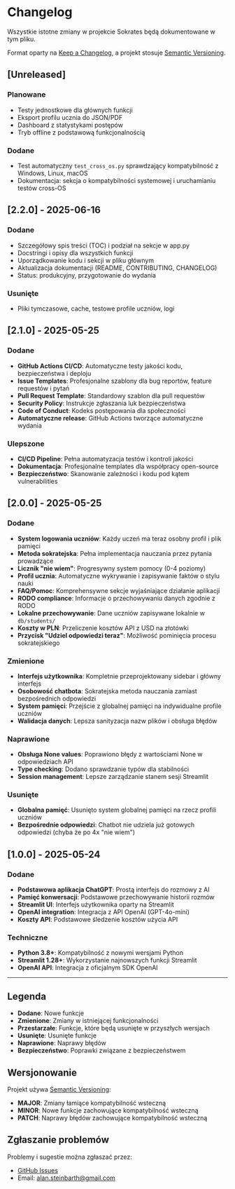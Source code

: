 # Changelog

Wszystkie istotne zmiany w projekcie Sokrates będą dokumentowane w tym pliku.

Format oparty na [Keep a Changelog](https://keepachangelog.com/en/1.0.0/),
a projekt stosuje [Semantic Versioning](https://semver.org/spec/v2.0.0.html).

## [Unreleased]

### Planowane
- Testy jednostkowe dla głównych funkcji
- Eksport profilu ucznia do JSON/PDF
- Dashboard z statystykami postępów
- Tryb offline z podstawową funkcjonalnością

### Dodane
- Test automatyczny `test_cross_os.py` sprawdzający kompatybilność z Windows, Linux, macOS
- Dokumentacja: sekcja o kompatybilności systemowej i uruchamianiu testów cross-OS

## [2.2.0] - 2025-06-16

### Dodane
- Szczegółowy spis treści (TOC) i podział na sekcje w app.py
- Docstringi i opisy dla wszystkich funkcji
- Uporządkowanie kodu i sekcji w pliku głównym
- Aktualizacja dokumentacji (README, CONTRIBUTING, CHANGELOG)
- Status: produkcyjny, przygotowanie do wydania

### Usunięte
- Pliki tymczasowe, cache, testowe profile uczniów, logi

## [2.1.0] - 2025-05-25

### Dodane
- **GitHub Actions CI/CD**: Automatyczne testy jakości kodu, bezpieczeństwa i deploju
- **Issue Templates**: Profesjonalne szablony dla bug reportów, feature requestów i pytań
- **Pull Request Template**: Standardowy szablon dla pull requestów
- **Security Policy**: Instrukcje zgłaszania luk bezpieczeństwa
- **Code of Conduct**: Kodeks postępowania dla społeczności
- **Automatyczne release**: GitHub Actions tworzące automatyczne wydania

### Ulepszone
- **CI/CD Pipeline**: Pełna automatyzacja testów i kontroli jakości
- **Dokumentacja**: Profesjonalne templates dla współpracy open-source
- **Bezpieczeństwo**: Skanowanie zależności i kodu pod kątem vulnerabilities

## [2.0.0] - 2025-05-25

### Dodane
- **System logowania uczniów**: Każdy uczeń ma teraz osobny profil i plik pamięci
- **Metoda sokratejska**: Pełna implementacja nauczania przez pytania prowadzące
- **Licznik "nie wiem"**: Progresywny system pomocy (0-4 poziomy)
- **Profil ucznia**: Automatyczne wykrywanie i zapisywanie faktów o stylu nauki
- **FAQ/Pomoc**: Komprehensywne sekcje wyjaśniające działanie aplikacji
- **RODO compliance**: Informacje o przechowywaniu danych zgodnie z RODO
- **Lokalne przechowywanie**: Dane uczniów zapisywane lokalnie w `db/students/`
- **Koszty w PLN**: Przeliczenie kosztów API z USD na złotówki
- **Przycisk "Udziel odpowiedzi teraz"**: Możliwość pominięcia procesu sokratejskiego

### Zmienione
- **Interfejs użytkownika**: Kompletnie przeprojektowany sidebar i główny interfejs
- **Osobowość chatbota**: Sokratejska metoda nauczania zamiast bezpośrednich odpowiedzi
- **System pamięci**: Przejście z globalnej pamięci na indywidualne profile uczniów
- **Walidacja danych**: Lepsza sanityzacja nazw plików i obsługa błędów

### Naprawione
- **Obsługa None values**: Poprawiono błędy z wartościami None w odpowiedziach API
- **Type checking**: Dodano sprawdzanie typów dla stabilności
- **Session management**: Lepsze zarządzanie stanem sesji Streamlit

### Usunięte
- **Globalna pamięć**: Usunięto system globalnej pamięci na rzecz profili uczniów
- **Bezpośrednie odpowiedzi**: Chatbot nie udziela już gotowych odpowiedzi (chyba że po 4x "nie wiem")

## [1.0.0] - 2025-05-24

### Dodane
- **Podstawowa aplikacja ChatGPT**: Prostą interfejs do rozmowy z AI
- **Pamięć konwersacji**: Podstawowe przechowywanie historii rozmów
- **Streamlit UI**: Interfejs użytkownika oparty na Streamlit
- **OpenAI integration**: Integracja z API OpenAI (GPT-4o-mini)
- **Koszty API**: Podstawowe śledzenie kosztów użycia API

### Techniczne
- **Python 3.8+**: Kompatybilność z nowymi wersjami Python
- **Streamlit 1.28+**: Wykorzystanie najnowszych funkcji Streamlit
- **OpenAI API**: Integracja z oficjalnym SDK OpenAI

---

## Legenda

- **Dodane**: Nowe funkcje
- **Zmienione**: Zmiany w istniejącej funkcjonalności
- **Przestarzałe**: Funkcje, które będą usunięte w przyszłych wersjach
- **Usunięte**: Usunięte funkcje
- **Naprawione**: Naprawy błędów
- **Bezpieczeństwo**: Poprawki związane z bezpieczeństwem

## Wersjonowanie

Projekt używa [Semantic Versioning](https://semver.org/):
- **MAJOR**: Zmiany łamiące kompatybilność wsteczną
- **MINOR**: Nowe funkcje zachowujące kompatybilność wsteczną
- **PATCH**: Naprawy błędów zachowujące kompatybilność wsteczną

## Zgłaszanie problemów

Problemy i sugestie można zgłaszać przez:
- [GitHub Issues](https://github.com/AlanSteinbarth/Sokrates/issues)
- Email: alan.steinbarth@gmail.com
